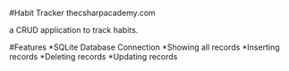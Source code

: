 #Habit Tracker
thecsharpacademy.com

a CRUD application to track habits.

#Features
*SQLite Database Connection
*Showing all records
*Inserting records
*Deleting records
*Updating records
